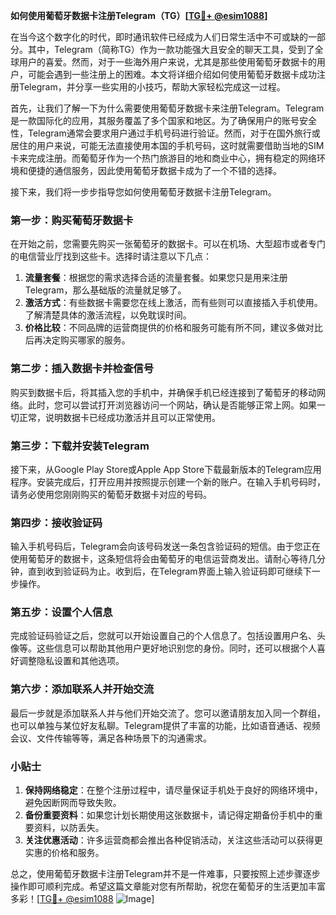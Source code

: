 **如何使用葡萄牙数据卡注册Telegram（TG）[[TG💪+ @esim1088](https://t.me/s/esim1088)]**

在当今这个数字化的时代，即时通讯软件已经成为人们日常生活中不可或缺的一部分。其中，Telegram（简称TG）作为一款功能强大且安全的聊天工具，受到了全球用户的喜爱。然而，对于一些海外用户来说，尤其是那些使用葡萄牙数据卡的用户，可能会遇到一些注册上的困难。本文将详细介绍如何使用葡萄牙数据卡成功注册Telegram，并分享一些实用的小技巧，帮助大家轻松完成这一过程。

首先，让我们了解一下为什么需要使用葡萄牙数据卡来注册Telegram。Telegram是一款国际化的应用，其服务覆盖了多个国家和地区。为了确保用户的账号安全性，Telegram通常会要求用户通过手机号码进行验证。然而，对于在国外旅行或居住的用户来说，可能无法直接使用本国的手机号码，这时就需要借助当地的SIM卡来完成注册。而葡萄牙作为一个热门旅游目的地和商业中心，拥有稳定的网络环境和便捷的通信服务，因此使用葡萄牙数据卡成为了一个不错的选择。

接下来，我们将一步步指导您如何使用葡萄牙数据卡注册Telegram。

### 第一步：购买葡萄牙数据卡

在开始之前，您需要先购买一张葡萄牙的数据卡。可以在机场、大型超市或者专门的电信营业厅找到这些卡。选择时请注意以下几点：

1. **流量套餐**：根据您的需求选择合适的流量套餐。如果您只是用来注册Telegram，那么基础版的流量就足够了。
2. **激活方式**：有些数据卡需要您在线上激活，而有些则可以直接插入手机使用。了解清楚具体的激活流程，以免耽误时间。
3. **价格比较**：不同品牌的运营商提供的价格和服务可能有所不同，建议多做对比后再决定购买哪家的服务。

### 第二步：插入数据卡并检查信号

购买到数据卡后，将其插入您的手机中，并确保手机已经连接到了葡萄牙的移动网络。此时，您可以尝试打开浏览器访问一个网站，确认是否能够正常上网。如果一切正常，说明数据卡已经成功激活并且可以正常使用。

### 第三步：下载并安装Telegram

接下来，从Google Play Store或Apple App Store下载最新版本的Telegram应用程序。安装完成后，打开应用并按照提示创建一个新的账户。在输入手机号码时，请务必使用您刚刚购买的葡萄牙数据卡对应的号码。

### 第四步：接收验证码

输入手机号码后，Telegram会向该号码发送一条包含验证码的短信。由于您正在使用葡萄牙的数据卡，这条短信将会由葡萄牙的电信运营商发出。请耐心等待几分钟，直到收到验证码为止。收到后，在Telegram界面上输入验证码即可继续下一步操作。

### 第五步：设置个人信息

完成验证码验证之后，您就可以开始设置自己的个人信息了。包括设置用户名、头像等。这些信息可以帮助其他用户更好地识别您的身份。同时，还可以根据个人喜好调整隐私设置和其他选项。

### 第六步：添加联系人并开始交流

最后一步就是添加联系人并与他们开始交流了。您可以邀请朋友加入同一个群组，也可以单独与某位好友私聊。Telegram提供了丰富的功能，比如语音通话、视频会议、文件传输等等，满足各种场景下的沟通需求。

### 小贴士

1. **保持网络稳定**：在整个注册过程中，请尽量保证手机处于良好的网络环境中，避免因断网而导致失败。
2. **备份重要资料**：如果您计划长期使用这张数据卡，请记得定期备份手机中的重要资料，以防丢失。
3. **关注优惠活动**：许多运营商都会推出各种促销活动，关注这些活动可以获得更实惠的价格和服务。

总之，使用葡萄牙数据卡注册Telegram并不是一件难事，只要按照上述步骤逐步操作即可顺利完成。希望这篇文章能对您有所帮助，祝您在葡萄牙的生活更加丰富多彩！[[TG💪+ @esim1088](https://t.me/s/esim1088) ![Image](https://i.postimg.cc/4NQfJmqS/Snipaste-2025-05-13-00-14-12.png)]
